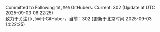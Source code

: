 Committed to Following `10,000` GitHubers. Current: <!-- FOLLOWING_COUNT -->302<!-- FOLLOWING_COUNT --> (Update at UTC <!-- LAST_UPDATED -->2025-09-03 06:22:25<!-- LAST_UPDATED -->)<br>
致力于关注`10,000`个GitHuber。当前：<!-- FOLLOWING_COUNT -->302<!-- FOLLOWING_COUNT --> (更新于北京时间 <!-- LAST_UPDATED_CST -->2025-09-03 14:22:25<!-- LAST_UPDATED_CST -->)
